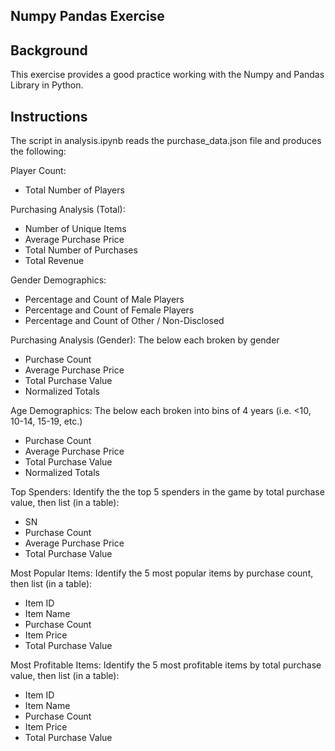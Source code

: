 ## Numpy Pandas Exercise 

## Background

This exercise provides a good practice working with the Numpy and Pandas Library in Python.

## Instructions

The script in analysis.ipynb reads the purchase_data.json file and produces the following: 
 
 Player Count:
   - Total Number of Players
 
 Purchasing Analysis (Total):
   - Number of Unique Items 
   - Average Purchase Price
   - Total Number of Purchases
   - Total Revenue

 Gender Demographics:
   - Percentage and Count of Male Players
   - Percentage and Count of Female Players
   - Percentage and Count of Other / Non-Disclosed

 Purchasing Analysis (Gender):
   The below each broken by gender
   - Purchase Count
   - Average Purchase Price
   - Total Purchase Value
   - Normalized Totals

 Age Demographics:
   The below each broken into bins of 4 years (i.e. &lt;10, 10-14, 15-19, etc.) 
   - Purchase Count
   - Average Purchase Price
   - Total Purchase Value
   - Normalized Totals

 Top Spenders:
   Identify the the top 5 spenders in the game by total purchase value, then list (in a table):
   - SN
   - Purchase Count
   - Average Purchase Price
   - Total Purchase Value

 Most Popular Items:
   Identify the 5 most popular items by purchase count, then list (in a table):
   - Item ID
   - Item Name
   - Purchase Count
   - Item Price
   - Total Purchase Value

 Most Profitable Items: 
   Identify the 5 most profitable items by total purchase value, then list (in a table):
   - Item ID
   - Item Name
   - Purchase Count
   - Item Price
   - Total Purchase Value
